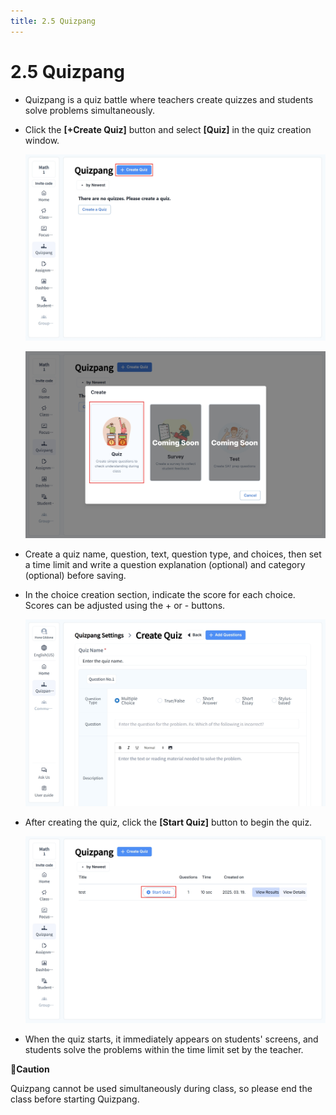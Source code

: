 ```yaml
---
title: 2.5 Quizpang
---
```


# 2.5 Quizpang

- Quizpang is a quiz battle where teachers create quizzes and students solve problems simultaneously.
- Click the **\[+Create Quiz]** button and select **\[Quiz]** in the quiz creation window.

  ![](/img/en_teacher/en_tcher_2-5_01.jpg)

  ![](/img/en_teacher/en_tcher_2-5_02.jpg)

- Create a quiz name, question, text, question type, and choices, then set a time limit and write a question explanation (optional) and category (optional) before saving.
- In the choice creation section, indicate the score for each choice. Scores can be adjusted using the + or - buttons.

  ![](/img/en_teacher/en_teacher_2-5_03.jpg)

- After creating the quiz, click the **\[Start Quiz]** button to begin the quiz.

  ![](/img/en_teacher/en_tcher_2-5_07.jpg)

- When the quiz starts, it immediately appears on students' screens, and students solve the problems within the time limit set by the teacher.

**🚨Caution**

Quizpang cannot be used simultaneously during class, so please end the class before starting Quizpang.
